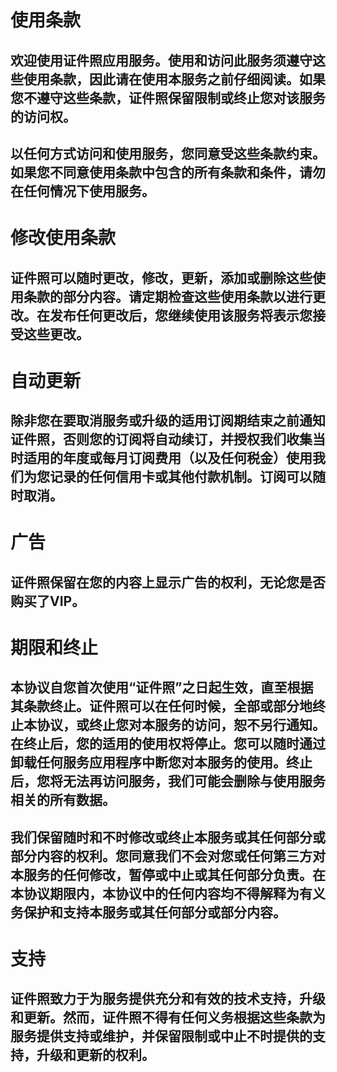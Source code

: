 # 使用条款
##      欢迎使用证件照应用服务。使用和访问此服务须遵守这些使用条款，因此请在使用本服务之前仔细阅读。如果您不遵守这些条款，证件照保留限制或终止您对该服务的访问权。
##      以任何方式访问和使用服务，您同意受这些条款约束。如果您不同意使用条款中包含的所有条款和条件，请勿在任何情况下使用服务。
# 修改使用条款
##      证件照可以随时更改，修改，更新，添加或删除这些使用条款的部分内容。请定期检查这些使用条款以进行更改。在发布任何更改后，您继续使用该服务将表示您接受这些更改。
# 自动更新
##      除非您在要取消服务或升级的适用订阅期结束之前通知证件照，否则您的订阅将自动续订，并授权我们收集当时适用的年度或每月订阅费用（以及任何税金）使用我们为您记录的任何信用卡或其他付款机制。订阅可以随时取消。
# 广告
##      证件照保留在您的内容上显示广告的权利，无论您是否购买了VIP。
# 期限和终止
##      本协议自您首次使用“证件照”之日起生效，直至根据其条款终止。证件照可以在任何时候，全部或部分地终止本协议，或终止您对本服务的访问，恕不另行通知。在终止后，您的适用的使用权将停止。您可以随时通过卸载任何服务应用程序中断您对本服务的使用。终止后，您将无法再访问服务，我们可能会删除与使用服务相关的所有数据。
##      我们保留随时和不时修改或终止本服务或其任何部分或部分内容的权利。您同意我们不会对您或任何第三方对本服务的任何修改，暂停或中止或其任何部分负责。在本协议期限内，本协议中的任何内容均不得解释为有义务保护和支持本服务或其任何部分或部分内容。
# 支持
##      证件照致力于为服务提供充分和有效的技术支持，升级和更新。然而，证件照不得有任何义务根据这些条款为服务提供支持或维护，并保留限制或中止不时提供的支持，升级和更新的权利。
